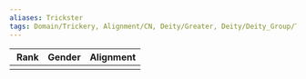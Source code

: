 ```yaml
---
aliases: Trickster
tags: Domain/Trickery, Alignment/CN, Deity/Greater, Deity/Deity_Group/Thediac
---
```

| Rank | Gender | Alignment |
|:-:|:-:|:-:|
||||
